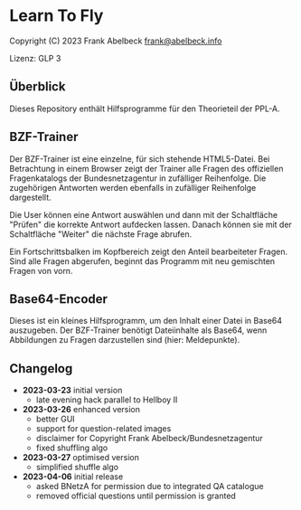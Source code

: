 # Learn To Fly

Copyright (C) 2023 Frank Abelbeck <frank@abelbeck.info>

Lizenz: GLP 3

## Überblick

Dieses Repository enthält Hilfsprogramme für den
Theorieteil der PPL-A.

## BZF-Trainer

Der BZF-Trainer ist eine einzelne, für sich stehende
HTML5-Datei. Bei Betrachtung in einem Browser zeigt
der Trainer alle Fragen des offiziellen Fragenkatalogs
der Bundesnetzagentur in zufälliger Reihenfolge. Die
zugehörigen Antworten werden ebenfalls in zufälliger
Reihenfolge dargestellt.

Die User können eine Antwort auswählen und dann mit
der Schaltfläche "Prüfen" die korrekte Antwort aufdecken
lassen. Danach können sie mit der Schaltfläche "Weiter"
die nächste Frage abrufen.

Ein Fortschrittsbalken im Kopfbereich zeigt den Anteil
bearbeiteter Fragen. Sind alle Fragen abgerufen,
beginnt das Programm mit neu gemischten Fragen von vorn.

## Base64-Encoder

Dieses ist ein kleines Hilfsprogramm, um den Inhalt
einer Datei in Base64 auszugeben. Der BZF-Trainer
benötigt Dateiinhalte als Base64, wenn Abbildungen
zu Fragen darzustellen sind (hier: Meldepunkte).

## Changelog

 * **2023-03-23** initial version
    * late evening hack parallel to Hellboy II
 * **2023-03-26** enhanced version
    * better GUI
    * support for question-related images
    * disclaimer for Copyright Frank Abelbeck/Bundesnetzagentur
    * fixed shuffling algo
 * **2023-03-27** optimised version
    * simplified shuffle algo
 * **2023-04-06** initial release
    * asked BNetzA for permission due to integrated
      QA catalogue
    * removed official questions until permission
      is granted 
